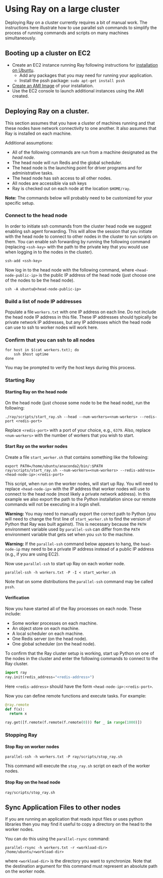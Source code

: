 # Using Ray on a large cluster

Deploying Ray on a cluster currently requires a bit of manual work. The
instructions here illustrate how to use parallel ssh commands to simplify the
process of running commands and scripts on many machines simultaneously.

## Booting up a cluster on EC2

* Create an EC2 instance running Ray following instructions for [installation on
Ubuntu](install-on-ubuntu.md).
    * Add any packages that you may need for running your application.
    * Install the pssh package: `sudo apt-get install pssh`
* [Create an AMI Image](http://docs.aws.amazon.com/AWSEC2/latest/UserGuide/creating-an-ami-ebs.html)
of your installation.
* Use the EC2 console to launch additional instances using the AMI created.

## Deploying Ray on a cluster.

This section assumes that you have a cluster of machines running and that these
nodes have network connectivity to one another. It also assumes that Ray is
installed on each machine.

Additional assumptions:

* All of the following commands are run from a machine designated as
  the _head node_.
* The head node will run Redis and the global scheduler.
* The head node is the launching point for driver programs and for
  administrative tasks.
* The head node has ssh access to all other nodes.
* All nodes are accessible via ssh keys
* Ray is checked out on each node at the location `$HOME/ray`.

**Note:** The commands below will probably need to be customized for your specific
setup.

### Connect to the head node

In order to initiate ssh commands from the cluster head node we suggest enabling
ssh agent forwarding. This will allow the session that you initiate with the
head node to connect to other nodes in the cluster to run scripts on them. You
can enable ssh forwarding by running the following command (replacing
`<ssh-key>` with the path to the private key that you would use when logging in
to the nodes in the cluster).

```
ssh-add <ssh-key>
```

Now log in to the head node with the following command, where
`<head-node-public-ip>` is the public IP address of the head node (just choose
one of the nodes to be the head node).

```
ssh -A ubuntu@<head-node-public-ip>
```

### Build a list of node IP addresses

Populate a file `workers.txt` with one IP address on each line. Do not include
the head node IP address in this file. These IP addresses should typically be
private network IP addresses, but any IP addresses which the head node can use
to ssh to worker nodes will work here.

### Confirm that you can ssh to all nodes

```
for host in $(cat workers.txt); do
	ssh $host uptime
done
```

You may be prompted to verify the host keys during this process.

### Starting Ray

#### Starting Ray on the head node

On the head node (just choose some node to be the head node), run the following:

```
./ray/scripts/start_ray.sh --head --num-workers=<num-workers> --redis-port <redis-port>
```

Replace `<redis-port>` with a port of your choice, e.g., `6379`. Also, replace
`<num-workers>` with the number of workers that you wish to start.


#### Start Ray on the worker nodes

Create a file `start_worker.sh` that contains something like the following:

```
export PATH=/home/ubuntu/anaconda2/bin/:$PATH
ray/scripts/start_ray.sh --num-workers=<num-workers> --redis-address=<head-node-ip>:<redis-port>
```

This script, when run on the worker nodes, will start up Ray. You will need to
replace `<head-node-ip>` with the IP address that worker nodes will use to
connect to the head node (most likely a private network address). In this
example we also export the path to the Python installation since our remote
commands will not be executing in a login shell.

**Warning:** You may need to manually export the correct path to Python (you
will need to change the first line of `start_worker.sh` to find the version of
Python that Ray was built against). This is necessary because the `PATH`
environment variable used by `parallel-ssh` can differ from the `PATH`
environment variable that gets set when you `ssh` to the machine.

**Warning:** If the `parallel-ssh` command below appears to hang, the
`head-node-ip` may need to be a private IP address instead of a public IP
address (e.g., if you are using EC2).

Now use `parallel-ssh` to start up Ray on each worker node.

```
parallel-ssh -h workers.txt -P -I < start_worker.sh
```

Note that on some distributions the `parallel-ssh` command may be called `pssh`.

#### Verification

Now you have started all of the Ray processes on each node. These include:

- Some worker processes on each machine.
- An object store on each machine.
- A local scheduler on each machine.
- One Redis server (on the head node).
- One global scheduler (on the head node).

To confirm that the Ray cluster setup is working, start up Python on one of the
nodes in the cluster and enter the following commands to connect to the Ray
cluster.

```python
import ray
ray.init(redis_address="<redis-address>")
```

Here `<redis-address>` should have the form `<head-node-ip>:<redis-port>`.

Now you can define remote functions and execute tasks. For example:

```python
@ray.remote
def f(x):
  return x

ray.get([f.remote(f.remote(f.remote(0))) for _ in range(1000)])
```

### Stopping Ray

#### Stop Ray on worker nodes

```
parallel-ssh -h workers.txt -P ray/scripts/stop_ray.sh
```

This command will execute the `stop_ray.sh` script on each of the worker nodes.

#### Stop Ray on the head node

```
ray/scripts/stop_ray.sh
```


## Sync Application Files to other nodes

If you are running an application that reads input files or uses python libraries then you may find it useful to copy a directory on the head to the worker nodes.


You can do this using the `parallel-rsync` command:

```
parallel-rsync -h workers.txt -r <workload-dir> /home/ubuntu/<workload-dir>
```

where `<workload-dir>` is the directory you want to synchronize.
Note that the destination argument for this command must represent an absolute path on the worker node.
